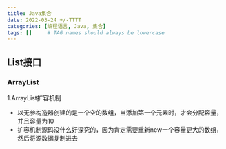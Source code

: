 ```yaml
---
title: Java集合
date: 2022-03-24 +/-TTTT
categories: [编程语言, Java, 集合]
tags: []     # TAG names should always be lowercase
---
```


## List接口
### ArrayList
1.ArrayList扩容机制

- 以无参构造器创建的是一个空的数组，当添加第一个元素时，才会分配容量，并且容量为10
- 扩容机制源码没什么好深究的，因为肯定需要重新new一个容量更大的数组，然后将源数据复制进去
